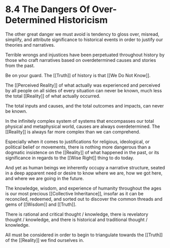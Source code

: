 # 8.4 The Dangers Of Over-Determined Historicism

The other great danger we must avoid is tendency to gloss over, misread, simplify, and attribute significance to historical events in order to justify our theories and narratives.

Terrible wrongs and injustices have been perpetuated throughout history by those who craft narratives based on overdetermined causes and stories from the past. 

Be on your guard. The [[Truth]] of history is that [[We Do Not Know]].

The [[Perceived Reality]] of what actually was experienced and perceived by all people on all sides of every situation can never be known, much less the total [[Reality]] of what actually occurred.

The total inputs and causes, and the total outcomes and impacts, can never be known.

In the infinitely complex system of systems that encompasses our total physical and metaphysical world, causes are always overdetermined. The [[Reality]] is always far more complex than we can comprehend.

Especially when it comes to justifications for religious, ideological, or political belief or movements, there is nothing more dangerous than a dogmatic insistence on the [[Reality]] of what happened in the past, or its significance in regards to the [[Wise Right]] thing to do today. 

And yet as human beings we inherently occupy a narrative structure, seated in a deep apparent need or desire to know where we are, how we got here, and where we are going in the future.

The knowledge, wisdom, and experience of humanity throughout the ages is our most precious [[Collective Inheritance]], insofar as it can be reconciled, redeemed, and sorted out to discover the common threads and gems of [[Wisdom]] and [[Truth]]. 

There is rational and critical thought / knowledge, there is revelatory thought / knowledge, and there is historical and traditional thought / knowledge.

All must be considered in order to begin to triangulate towards the [[Truth]] of the [[Reality]] we find ourselves in.
